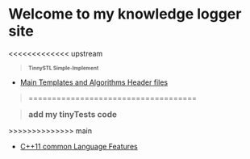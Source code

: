 # Welcome to my knowledge logger site
<<<<<<<<<<<<< upstream
> <font size=1>**TinnySTL Simple-Implement**</font>

- [Main Templates and Algorithms Header files](./MyTinySTL/)
> ====================================

> <font size=3>**add my tinyTests code**</font>

\>>>>>>>>>>>>>> main
- [C++11 common Language Features](./CPlusPlusThings/Test_inVSCodeProj/include/Features.hpp)


